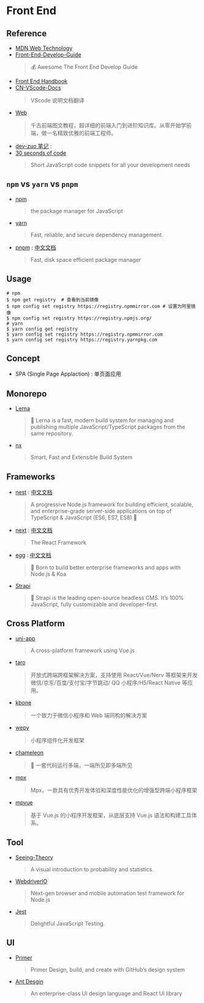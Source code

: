 # Front End

## Reference

- [MDN Web Technology](https://developer.mozilla.org/zh-CN/docs/Web)
- [Front-End-Develop-Guide](https://github.com/icepy/Front-End-Develop-Guide)
    > 💰 Awesome The Front End Develop Guide
- [Front End Handbook](https://github.com/dwqs/front-end-handbook)
- [CN-VScode-Docs](https://github.com/jeasonstudio/CN-VScode-Docs)
    > VScode 说明文档翻译
- [Web](https://github.com/qianguyihao/Web)
    > 千古前端图文教程，超详细的前端入门到进阶知识库。从零开始学前端，做一名精致优雅的前端工程师。
- [dev-zuo 笔记](https://fe.zuo11.com/) : 
- [30 seconds of code](https://github.com/30-seconds/30-seconds-of-code)
    > Short JavaScript code snippets for all your development needs

## `npm` vs `yarn` vs `pnpm`

- [npm](https://github.com/npm/cli)
    > the package manager for JavaScript
- [yarn](https://github.com/yarnpkg/yarn)
    > Fast, reliable, and secure dependency management.
- [pnpm](https://github.com/pnpm/pnpm) : [中文文档](https://pnpm.io/zh/)
    > Fast, disk space efficient package manager

## Usage

```shell
# npm
$ npm get registry  # 查看到当前镜像
$ npm config set registry https://registry.npmmirror.com # 设置为阿里镜像
$ npm config set registry https://registry.npmjs.org/
# yarn
$ yarn config get registry 
$ yarn config set registry https://registry.npmmirror.com
$ yarn config set registry https://registry.yarnpkg.com
```

## Concept

- SPA (Single Page Applaction) : 单页面应用

## Monorepo

- [Lerna](https://github.com/lerna/lerna)
    > 🐉 Lerna is a fast, modern build system for managing and publishing multiple JavaScript/TypeScript packages from the same repository.
- [nx](https://github.com/nrwl/nx)
    > Smart, Fast and Extensible Build System

## Frameworks

- [nest](https://github.com/nestjs/nest) : [中文文档](https://docs.nestjs.cn/)
    > A progressive Node.js framework for building efficient, scalable, and enterprise-grade server-side applications on top of TypeScript & JavaScript (ES6, ES7, ES8) 🚀
- [next](https://github.com/vercel/next.js) : [中文文档](https://www.nextjs.cn/)
    > The React Framework
- [egg](https://github.com/eggjs/egg) : [中文文档](https://www.eggjs.org/zh-CN)
    > 🥚 Born to build better enterprise frameworks and apps with Node.js & Koa
- [Strapi](https://github.com/strapi/strapi)
    > 🚀 Strapi is the leading open-source headless CMS. It’s 100% JavaScript, fully customizable and developer-first.

## Cross Platform

- [uni-app](https://github.com/dcloudio/uni-app)
    > A cross-platform framework using Vue.js
- [taro](https://github.com/NervJS/taro)
    > 开放式跨端跨框架解决方案，支持使用 React/Vue/Nerv 等框架来开发微信/京东/百度/支付宝/字节跳动/ QQ 小程序/H5/React Native 等应用。
- [kbone](https://github.com/Tencent/kbone)
    > 一个致力于微信小程序和 Web 端同构的解决方案
- [wepy](https://github.com/Tencent/wepy)
    > 小程序组件化开发框架
- [chameleon](https://github.com/didi/chameleon)
    > 🦎 一套代码运行多端，一端所见即多端所见
- [mpx](https://github.com/didi/mpx)
    > Mpx，一款具有优秀开发体验和深度性能优化的增强型跨端小程序框架
- [mpvue](https://github.com/Meituan-Dianping/mpvue)
    > 基于 Vue.js 的小程序开发框架，从底层支持 Vue.js 语法和构建工具体系。

## Tool

- [Seeing-Theory](https://github.com/seeingtheory/Seeing-Theory)
    > A visual introduction to probability and statistics.
- [WebdriverIO](https://github.com/webdriverio/webdriverio)
    > Next-gen browser and mobile automation test framework for Node.js
- [Jest](https://github.com/jestjs/jest)
    > Delightful JavaScript Testing.

## UI

- [Primer](https://primer.style/)
    > Primer Design, build, and create with GitHub’s design system
- [Ant Desgin](https://ant.design)
    > An enterprise-class UI design language and React UI library

